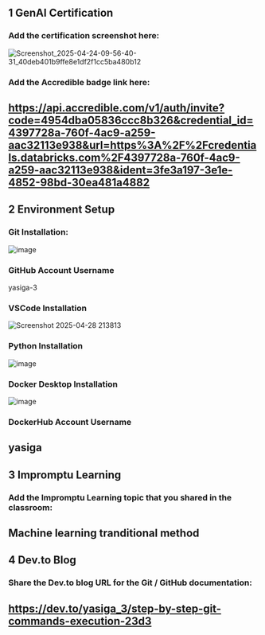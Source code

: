 ## 1 GenAI Certification
### Add the certification screenshot here:
![Screenshot_2025-04-24-09-56-40-31_40deb401b9ffe8e1df2f1cc5ba480b12](https://github.com/user-attachments/assets/7c711f3b-4416-4217-bcc8-4bffcc248242)
### Add the Accredible badge link here:
https://api.accredible.com/v1/auth/invite?code=4954dba05836ccc8b326&credential_id=4397728a-760f-4ac9-a259-aac32113e938&url=https%3A%2F%2Fcredentials.databricks.com%2F4397728a-760f-4ac9-a259-aac32113e938&ident=3fe3a197-3e1e-4852-98bd-30ea481a4882
-----
## 2 Environment Setup
### Git Installation:
![image](https://github.com/user-attachments/assets/7e00e899-eee6-4b10-aada-aa92d21f08f4)

### GitHub Account Username
yasiga-3
### VSCode Installation
![Screenshot 2025-04-28 213813](https://github.com/user-attachments/assets/cd62b4c1-96f7-4aa2-b92c-6ad47c9ab2ca)

### Python Installation
![image](https://github.com/user-attachments/assets/e2590d70-f7bd-4308-9fd6-81d50aaf8600)

### Docker Desktop Installation
![image](https://github.com/user-attachments/assets/b3fc4a08-5d39-46d5-acdf-8731abf8c4b2)
### DockerHub Account Username
yasiga
-----
## 3 Impromptu Learning
### Add the Impromptu Learning topic that you shared in the classroom:
Machine learning tranditional method
-----
## 4 Dev.to Blog
### Share the Dev.to blog URL for the Git / GitHub documentation:
https://dev.to/yasiga_3/step-by-step-git-commands-execution-23d3
-----
